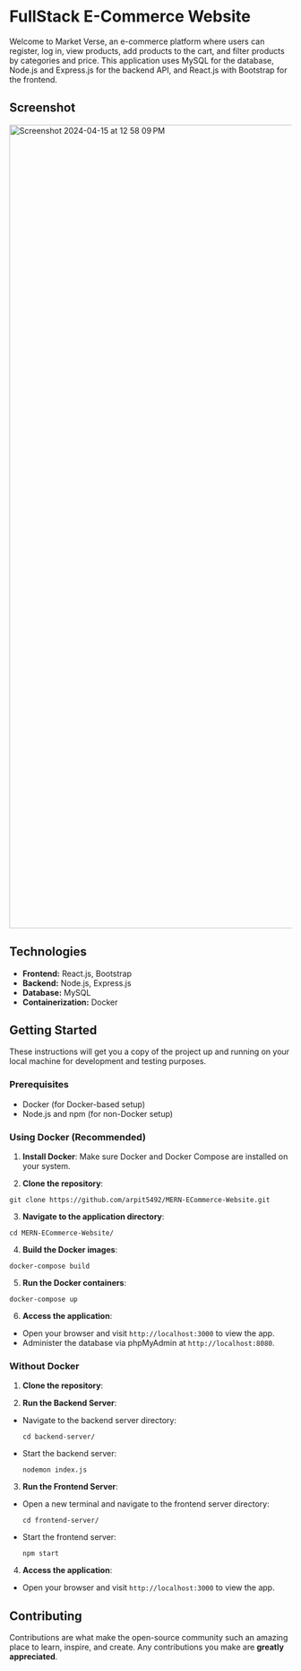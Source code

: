 # FullStack E-Commerce Website

Welcome to Market Verse, an e-commerce platform where users can register, log in, view products, add products to the cart, and filter products by categories and price. This application uses MySQL for the database, Node.js and Express.js for the backend API, and React.js with Bootstrap for the frontend.

## Screenshot
<img width="1432" alt="Screenshot 2024-04-15 at 12 58 09 PM" src="https://github.com/arpit5492/MERN-ECommerce-Website/assets/48523103/bece8543-5cd8-4f39-81be-acf61e63b9b2">

## Technologies
- **Frontend:** React.js, Bootstrap
- **Backend:** Node.js, Express.js
- **Database:** MySQL
- **Containerization:** Docker

## Getting Started

These instructions will get you a copy of the project up and running on your local machine for development and testing purposes.

### Prerequisites

- Docker (for Docker-based setup)
- Node.js and npm (for non-Docker setup)

### Using Docker (Recommended)

1. **Install Docker**: Make sure Docker and Docker Compose are installed on your system.

2. **Clone the repository**:

```
git clone https://github.com/arpit5492/MERN-ECommerce-Website.git
```

3. **Navigate to the application directory**:

```
cd MERN-ECommerce-Website/
```

4. **Build the Docker images**:

```
docker-compose build
```

5. **Run the Docker containers**:

```
docker-compose up
```

6. **Access the application**:
- Open your browser and visit `http://localhost:3000` to view the app.
- Administer the database via phpMyAdmin at `http://localhost:8080`.

### Without Docker

1. **Clone the repository**:

2. **Run the Backend Server**:
- Navigate to the backend server directory:
  ```
  cd backend-server/
  ```
- Start the backend server:
  ```
  nodemon index.js
  ```

3. **Run the Frontend Server**:
- Open a new terminal and navigate to the frontend server directory:
  ```
  cd frontend-server/
  ```
- Start the frontend server:
  ```
  npm start
  ```

4. **Access the application**:
- Open your browser and visit `http://localhost:3000` to view the app.

## Contributing

Contributions are what make the open-source community such an amazing place to learn, inspire, and create. Any contributions you make are **greatly appreciated**.




